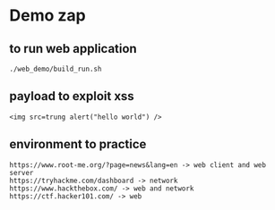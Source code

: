 # Demo zap

## to run web application
`./web_demo/build_run.sh`

## payload to exploit xss
```
<img src=trung alert("hello world") />
```

## environment to practice 
```
https://www.root-me.org/?page=news&lang=en -> web client and web server
https://tryhackme.com/dashboard -> network
https://www.hackthebox.com/ -> web and network
https://ctf.hacker101.com/ -> web
```